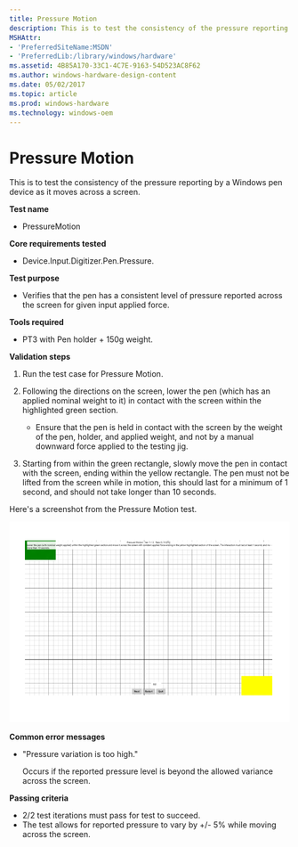```yaml
---
title: Pressure Motion
description: This is to test the consistency of the pressure reporting by a Windows pen device as it moves across a screen.
MSHAttr:
- 'PreferredSiteName:MSDN'
- 'PreferredLib:/library/windows/hardware'
ms.assetid: 4B85A170-33C1-4C7E-9163-54D523AC8F62
ms.author: windows-hardware-design-content
ms.date: 05/02/2017
ms.topic: article
ms.prod: windows-hardware
ms.technology: windows-oem
---
```


# Pressure Motion


This is to test the consistency of the pressure reporting by a Windows pen device as it moves across a screen.

**Test name**

-   PressureMotion

**Core requirements tested**

-   Device.Input.Digitizer.Pen.Pressure.

**Test purpose**

-   Verifies that the pen has a consistent level of pressure reported across the screen for given input applied force.

**Tools required**

-   PT3 with Pen holder + 150g weight.

**Validation steps**

1. Run the test case for Pressure Motion.

2. Following the directions on the screen, lower the pen (which has an applied nominal weight to it) in contact with the screen within the highlighted green section.

   -   Ensure that the pen is held in contact with the screen by the weight of the pen, holder, and applied weight, and not by a manual downward force applied to the testing jig.

3. Starting from within the green rectangle, slowly move the pen in contact with the screen, ending within the yellow rectangle. The pen must not be lifted from the screen while in motion, this should last for a minimum of 1 second, and should not take longer than 10 seconds.

Here's a screenshot from the Pressure Motion test.

![screenshot from the pressure motion test for a windows pen device.](../images/pen-test-pressmotion.png)

**Common error messages**

-   "Pressure variation is too high."

    Occurs if the reported pressure level is beyond the allowed variance across the screen.

**Passing criteria**

-   2/2 test iterations must pass for test to succeed.
-   The test allows for reported pressure to vary by +/- 5% while moving across the screen.

